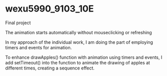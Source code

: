 # wexu5990_9103_10E
Final project

The animation starts automatically without mouseclicking or refreshing

In my approach of the individual work, I am doing the part of employing timers and events for animation.

To enhance drawApples() function with animation using timers and events, I add setTimeout() into the function to animate the drawing of apples at different times, creating a sequence effect. 

